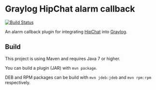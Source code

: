 # Graylog HipChat alarm callback
[![Build Status](https://travis-ci.org/Graylog2/graylog2-alarmcallback-hipchat.svg)](https://travis-ci.org/Graylog2/graylog2-alarmcallback-hipchat)

An alarm callback plugin for integrating [HipChat](https://hipchat.com/) into [Graylog](http://www.graylog2.org/).

## Build

This project is using Maven and requires Java 7 or higher.

You can build a plugin (JAR) with `mvn package`. 

DEB and RPM packages can be build with `mvn jdeb:jdeb` and `mvn rpm:rpm` respectively.
